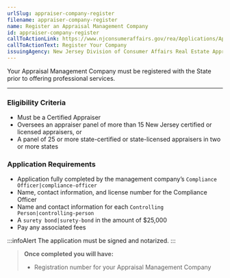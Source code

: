 ```yaml
---
urlSlug: appraiser-company-register
filename: appraiser-company-register
name: Register an Appraisal Management Company
id: appraiser-company-register
callToActionLink: https://www.njconsumeraffairs.gov/rea/Applications/Application-for-Registration-as-an-Appraisal-Management-Company.pdf
callToActionText: Register Your Company
issuingAgency: New Jersey Division of Consumer Affairs Real Estate Appraiser Board
---
```


Your Appraisal Management Company must be registered with the State prior to offering professional services.

---

### Eligibility Criteria

- Must be a Certified Appraiser
- Oversees an appraiser panel of more than 15 New Jersey certified or licensed appraisers, or
- A panel of 25 or more state-certified or state-licensed appraisers in two or more states

### Application Requirements

- Application fully completed by the management company’s `Compliance Officer|compliance-officer`
- Name, contact information, and license number for the Compliance Officer
- Name and contact information for each `Controlling Person|controlling-person`
- A `surety bond|surety-bond` in the amount of $25,000
- Pay any associated fees

:::infoAlert
The application must be signed and notarized.
:::

> **Once completed you will have:**
>
> - Registration number for your Appraisal Management Company
